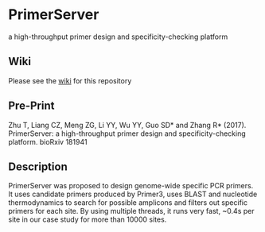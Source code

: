 # PrimerServer
a high-throughput primer design and specificity-checking platform

## Wiki
Please see the [wiki](https://github.com/billzt/PrimerServer/wiki) for this repository

## Pre-Print
Zhu T, Liang CZ, Meng ZG, Li YY, Wu YY, Guo SD* and Zhang R* (2017). PrimerServer: a high-throughput primer design and specificity-checking platform. bioRxiv 181941

## Description
PrimerServer was proposed to design genome-wide specific PCR primers. It uses candidate primers produced by Primer3, uses BLAST and nucleotide thermodynamics to search for possible amplicons and filters out specific primers for each site. By using multiple threads, it runs very fast, ~0.4s per site in our case study for more than 10000 sites. 
